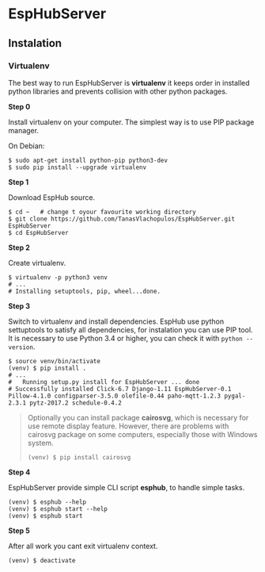 # EspHubServer

## Instalation
### Virtualenv
The best way to run EspHubServer is **virtualenv** it keeps order in installed python libraries and prevents collision with other python packages.

**Step 0**

Install virtualenv on your computer. The simplest way is to use PIP package manager.

On Debian:
```
$ sudo apt-get install python-pip python3-dev
$ sudo pip install --upgrade virtualenv
```

**Step 1**

Download EspHub source.

```
$ cd ~   # change t oyour favourite working directory
$ git clone https://github.com/TanasVlachopulos/EspHubServer.git EspHubServer
$ cd EspHubServer
```

**Step 2**

Create virtualenv.

```
$ virtualenv -p python3 venv
# ...
# Installing setuptools, pip, wheel...done.
```

**Step 3**

Switch to virtualenv and install dependencies. 
EspHub use python settuptools to satisfy all dependencies, for instalation you can use PIP tool.
It is necessary to use Python 3.4 or higher, you can check it with `python --version`.

```
$ source venv/bin/activate
(venv) $ pip install .
# ...
#   Running setup.py install for EspHubServer ... done
# Successfully installed Click-6.7 Django-1.11 EspHubServer-0.1 Pillow-4.1.0 configparser-3.5.0 olefile-0.44 paho-mqtt-1.2.3 pygal-2.3.1 pytz-2017.2 schedule-0.4.2
```

> Optionally you can install package **cairosvg**, which is necessary for use remote display feature. 
> However, there are problems with cairosvg package on some computers, especially those with Windows system.
>
> `(venv) $ pip install cairosvg`

**Step 4**

EspHubServer provide simple CLI script **esphub**, to handle simple tasks.

```
(venv) $ esphub --help
(venv) $ esphub start --help
(venv) $ esphub start
```

**Step 5**

After all work you cant exit virtualenv context.

```
(venv) $ deactivate
```
